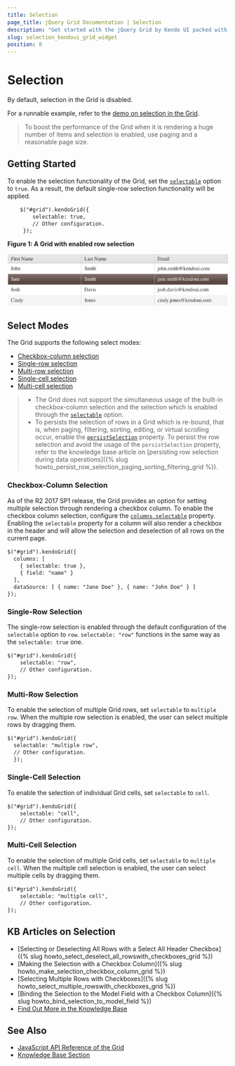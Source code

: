```yaml
---
title: Selection
page_title: jQuery Grid Documentation | Selection
description: "Get started with the jQuery Grid by Kendo UI packed with features such as sorting, grouping, paging, editing and more."
slug: selection_kendoui_grid_widget
position: 8
---
```


# Selection

By default, selection in the Grid is disabled.

For a runnable example, refer to the [demo on selection in the Grid](https://demos.telerik.com/kendo-ui/grid/selection).

> To boost the performance of the Grid when it is rendering a huge number of items and selection is enabled, use paging and a reasonable page size.

## Getting Started

To enable the selection functionality of the Grid, set the [`selectable`](/api/javascript/ui/grid/configuration/selectable) option to `true`. As a result, the default single-row selection functionality will be applied.

        $("#grid").kendoGrid({
            selectable: true,
            // Other configuration.
         });

**Figure 1: A Grid with enabled row selection**

![Grid with enabled row selection](grid4_1.png)

## Select Modes

The Grid supports the following select modes:
* [Checkbox-column selection](#checkbox-column-selection)
* [Single-row selection](#single-row-selection)
* [Multi-row selection](#multi-row-selection)
* [Single-cell selection](#single-cell-selection)
* [Multi-cell selection](#multi-cell-selection)

> * The Grid does not support the simultaneous usage of the built-in checkbox-column selection and the selection which is enabled through the [`selectable`](/api/javascript/ui/grid/configuration/selectable) option.
> * To persists the selection of rows in a Grid which is re-bound, that is, when paging, filtering, sorting, editing, or virtual scrolling occur, enable the [`persistSelection`](/api/javascript/ui/grid/configuration/persistselection) property. To persist the row selection and avoid the usage of the `persistSelection` property, refer to the knowledge base article on [persisting row selection during data operations]({% slug howto_persist_row_selection_paging_sorting_filtering_grid %}).

### Checkbox-Column Selection

As of the R2 2017 SP1 release, the Grid provides an option for setting multiple selection through rendering a checkbox column. To enable the checkbox column selection, configure the [`columns.selectable`](/api/javascript/ui/grid/configuration/columns.selectable) property. Enabling the `selectable` property for a column will also render a checkbox in the header and will allow the selection and deselection of all rows on the current page.

    $("#grid").kendoGrid({
      columns: [
        { selectable: true },
        { field: "name" }
      ],
      dataSource: [ { name: "Jane Doe" }, { name: "John Doe" } ]
    });

### Single-Row Selection

The single-row selection is enabled through the default configuration of the `selectable` option to `row`. `selectable: "row"` functions in the same way as the `selectable: true` one.

    $("#grid").kendoGrid({
        selectable: "row",
        // Other configuration.
    });

### Multi-Row Selection

To enable the selection of multiple Grid rows, set `selectable` to `multiple row`. When the multiple row selection is enabled, the user can select multiple rows by dragging them.

    $("#grid").kendoGrid({
      selectable: "multiple row",
      // Other configuration.
      });

### Single-Cell Selection

To enable the selection of individual Grid cells, set `selectable` to `cell`.

    $("#grid").kendoGrid({
        selectable: "cell",
        // Other configuration.
    });

### Multi-Cell Selection

To enable the selection of multiple Grid cells, set `selectable` to `multiple cell`. When the multiple cell selection is enabled, the user can select multiple cells by dragging them.

    $("#grid").kendoGrid({
        selectable: "multiple cell",
        // Other configuration.
    });

## KB Articles on Selection

* [Selecting or Deselecting All Rows with a Select All Header Checkbox]({% slug howto_select_deselect_all_rowswith_checkboxes_grid %})
* [Making the Selection with a Checkbox Column]({% slug howto_make_selection_checkbox_column_grid %})
* [Selecting Multiple Rows with Checkboxes]({% slug howto_select_multiple_rowswith_checkboxes_grid %})
* [Binding the Selection to the Model Field with a Checkbox Column]({% slug howto_bind_selection_to_model_field %})
* [Find Out More in the Knowledge Base](/knowledge-base)

## See Also

* [JavaScript API Reference of the Grid](/api/javascript/ui/grid)
* [Knowledge Base Section](/knowledge-base)
